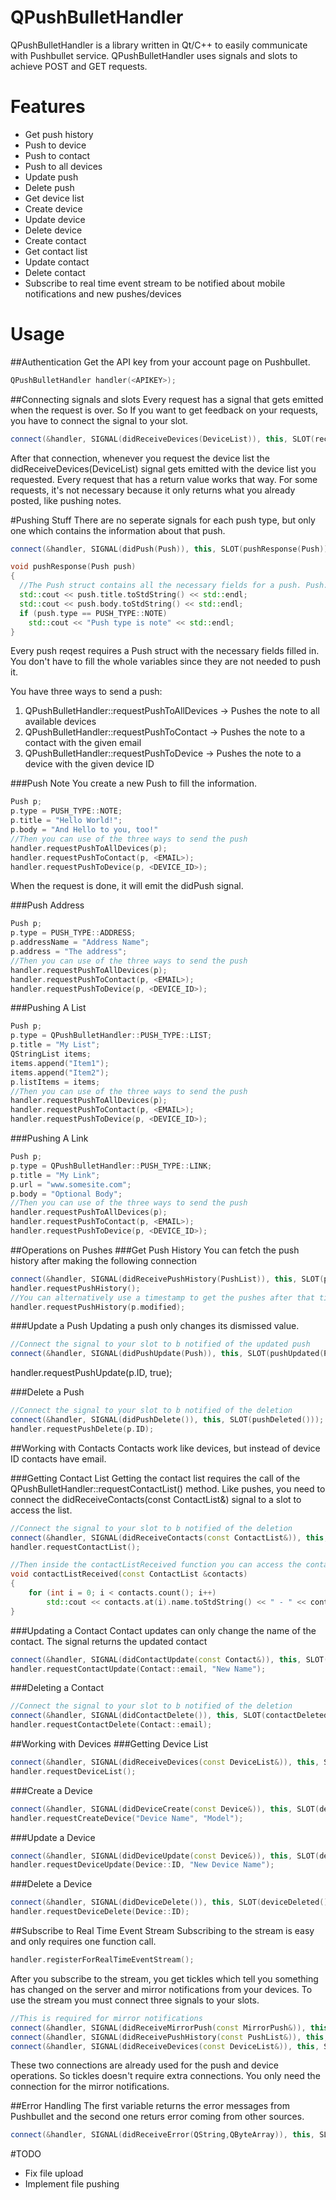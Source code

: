 QPushBulletHandler
==================
QPushBulletHandler is a library written in Qt/C++ to easily communicate with Pushbullet service. QPushBulletHandler uses signals and slots to achieve POST and GET requests.

Features
========
* Get push history
* Push to device
* Push to contact
* Push to all devices
* Update push
* Delete push
* Get device list
* Create device
* Update device
* Delete device
* Create contact
* Get contact list
* Update contact
* Delete contact
* Subscribe to real time event stream to be notified about mobile notifications and new pushes/devices 

Usage
======
##Authentication
Get the API key from your account page on Pushbullet.

```C++
QPushBulletHandler handler(<APIKEY>);
```

##Connecting signals and slots
Every request has a signal that gets emitted when the request is over. So If you want to get feedback on your requests, you have to connect the signal to your slot.
```C++
connect(&handler, SIGNAL(didReceiveDevices(DeviceList)), this, SLOT(receiveDevices(DeviceList)));
```
After that connection, whenever you request the device list the didReceiveDevices(DeviceList) signal gets emitted with the device list you requested. Every request that has a return value works that way. For some requests, it's not necessary because it only returns what you already posted, like pushing notes.

#Pushing Stuff
There are no seperate signals for each push type, but only one which contains the information about that push.
```C++
connect(&handler, SIGNAL(didPush(Push)), this, SLOT(pushResponse(Push)));

void pushResponse(Push push)
{
  //The Push struct contains all the necessary fields for a push. Push::type is a PUSH_TYPE enum which contains the types of pushes.
  std::cout << push.title.toStdString() << std::endl;
  std::cout << push.body.toStdString() << std::endl;
  if (push.type == PUSH_TYPE::NOTE)
    std::cout << "Push type is note" << std::endl;
}
```
Every push reqest requires a Push struct with the necessary fields filled in. You don't have to fill the whole variables since they are not needed to push it.

You have three ways to send a push:

1. QPushBulletHandler::requestPushToAllDevices -> Pushes the note to all available devices
2. QPushBulletHandler::requestPushToContact -> Pushes the note to a contact with the given email
3. QPushBulletHandler::requestPushToDevice -> Pushes the note to a device with the given device ID

###Push Note
You create a new Push to fill the information.
```C++
Push p;
p.type = PUSH_TYPE::NOTE;
p.title = "Hello World!";
p.body = "And Hello to you, too!"
//Then you can use of the three ways to send the push
handler.requestPushToAllDevices(p);
handler.requestPushToContact(p, <EMAIL>);
handler.requestPushToDevice(p, <DEVICE_ID>);
```
When the request is done, it will emit the didPush signal.

###Push Address
```C++
Push p;
p.type = PUSH_TYPE::ADDRESS;
p.addressName = "Address Name";
p.address = "The address";
//Then you can use of the three ways to send the push
handler.requestPushToAllDevices(p);
handler.requestPushToContact(p, <EMAIL>);
handler.requestPushToDevice(p, <DEVICE_ID>);
```
###Pushing A List
```C++
Push p;
p.type = QPushBulletHandler::PUSH_TYPE::LIST;
p.title = "My List";
QStringList items;
items.append("Item1");
items.append("Item2");
p.listItems = items;
//Then you can use of the three ways to send the push
handler.requestPushToAllDevices(p);
handler.requestPushToContact(p, <EMAIL>);
handler.requestPushToDevice(p, <DEVICE_ID>);
```

###Pushing A Link
```C++
Push p;
p.type = QPushBulletHandler::PUSH_TYPE::LINK;
p.title = "My Link";
p.url = "www.somesite.com";
p.body = "Optional Body";
//Then you can use of the three ways to send the push
handler.requestPushToAllDevices(p);
handler.requestPushToContact(p, <EMAIL>);
handler.requestPushToDevice(p, <DEVICE_ID>);
```

##Operations on Pushes
###Get Push History
You can fetch the push history after making the following connection
```C++
connect(&handler, SIGNAL(didReceivePushHistory(PushList)), this, SLOT(pushesReceived(PushList)));
handler.requestPushHistory();
//You can alternatively use a timestamp to get the pushes after that time. Make sure to use Push type's modified or created variable.
handler.requestPushHistory(p.modified);
```
###Update a Push
Updating a push only changes its dismissed value.
```C++
//Connect the signal to your slot to b notified of the updated push
connect(&handler, SIGNAL(didPushUpdate(Push)), this, SLOT(pushUpdated(Push)));
```
handler.requestPushUpdate(p.ID, true);

###Delete a Push
```C++
//Connect the signal to your slot to b notified of the deletion
connect(&handler, SIGNAL(didPushDelete()), this, SLOT(pushDeleted()));
handler.requestPushDelete(p.ID);
```

##Working with Contacts
Contacts work like devices, but instead of device ID contacts have email.

###Getting Contact List
Getting the contact list requires the call of the QPushBulletHandler::requestContactList() method. Like pushes, you need to connect the didReceiveContacts(const ContactList&) signal to a slot to access the list.
```C++
//Connect the signal to your slot to b notified of the deletion
connect(&handler, SIGNAL(didReceiveContacts(const ContactList&)), this, SLOT(contactListReceived(const ContactList&)));
handler.requestContactList();

//Then inside the contactListReceived function you can access the contacts
void contactListReceived(const ContactList &contacts)
{
    for (int i = 0; i < contacts.count(); i++)
        std::cout << contacts.at(i).name.toStdString() << " - " << contacts.at(i).ID.toStdString() << std::endl;
}
```

###Updating a Contact
Contact updates can only change the name of the contact. The signal returns the updated contact
```C++
connect(&handler, SIGNAL(didContactUpdate(const Contact&)), this, SLOT(contactUpdated(const Contact&)));
handler.requestContactUpdate(Contact::email, "New Name");
```

###Deleting a Contact
```C++
//Connect the signal to your slot to b notified of the deletion
connect(&handler, SIGNAL(didContactDelete()), this, SLOT(contactDeleted()));
handler.requestContactDelete(Contact::email);
```

##Working with Devices
###Getting Device List
```C++
connect(&handler, SIGNAL(didReceiveDevices(const DeviceList&)), this, SLOT(receivedDevices(const DeviceList&)));
handler.requestDeviceList();
```

###Create a Device
```C++
connect(&handler, SIGNAL(didDeviceCreate(const Device&)), this, SLOT(deviceCreated(const Device&)));
handler.requestCreateDevice("Device Name", "Model");
```

###Update a Device
```C++
connect(&handler, SIGNAL(didDeviceUpdate(const Device&)), this, SLOT(deviceUpdated(const Device&)));
handler.requestDeviceUpdate(Device::ID, "New Device Name");
```

###Delete a Device
```C++
connect(&handler, SIGNAL(didDeviceDelete()), this, SLOT(deviceDeleted()));
handler.requestDeviceDelete(Device::ID);
```

##Subscribe to Real Time Event Stream
Subscribing to the stream is easy and only requires one function call.
```C++
handler.registerForRealTimeEventStream();
```
After you subscribe to the stream, you get tickles which tell you something has changed on the server and mirror notifications from your devices. To use the stream you must connect three signals to your slots.
```C++
//This is required for mirror notifications
connect(&handler, SIGNAL(didReceiveMirrorPush(const MirrorPush&)), this, SLOT(mirrorPush(const MirrorPush&)));
connect(&handler, SIGNAL(didReceivePushHistory(const PushList&)), this, SLOT(pushesReceived(const PushList&)));
connect(&handler, SIGNAL(didReceiveDevices(const DeviceList&)), this, SLOT(receivedDevices(const DeviceList&)));
```
These two connections are already used for the push and device operations. So tickles doesn't require extra connections. You only need the connection for the mirror notifications.

##Error Handling
The first variable returns the error messages from Pushbullet and the second one returs error coming from other sources.
```C++
connect(&handler, SIGNAL(didReceiveError(QString,QByteArray)), this, SLOT(receivedError(QString,QByteArray)));
```

#TODO
* Fix file upload
* Implement file pushing
